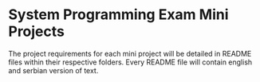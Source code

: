 # System Programming Exam Mini Projects
The project requirements for each mini project will be detailed in README files within their respective folders.
Every README file will contain english and serbian version of text.
